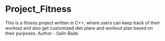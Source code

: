 # Project_Fitness
This is a fitness project written in C++, where users can keep track of their workout and also get customized diet plans and workout plan based on their purposes. 
Author - Salin Bade
